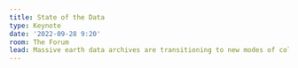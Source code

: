 ```yaml
---
title: State of the Data
type: Keynote
date: '2022-09-28 9:20'
room: The Forum
lead: Massive earth data archives are transitioning to new modes of collection, processing, access, and distribution that rely heavily on commercial cloud. Chris Holmes will discuss the state of the transition to cloud distribution, cloud-native data formats, and the new modes of access and insight generation this empowers. He will cover the areas where there is broad alignment as well as open questions, challenges, and opportunities.
---
```

